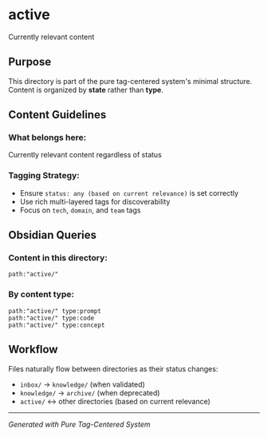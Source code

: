 # active

Currently relevant content

## Purpose

This directory is part of the pure tag-centered system's minimal structure. Content is organized by **state** rather than **type**.

## Content Guidelines

### What belongs here:
Currently relevant content regardless of status

### Tagging Strategy:
- Ensure `status: any (based on current relevance)` is set correctly
- Use rich multi-layered tags for discoverability
- Focus on `tech`, `domain`, and `team` tags

## Obsidian Queries

### Content in this directory:
```query
path:"active/"
```

### By content type:
```query
path:"active/" type:prompt
path:"active/" type:code  
path:"active/" type:concept
```

## Workflow

Files naturally flow between directories as their status changes:
- `inbox/` → `knowledge/` (when validated)
- `knowledge/` → `archive/` (when deprecated)
- `active/` ↔ other directories (based on current relevance)

---
*Generated with Pure Tag-Centered System*
